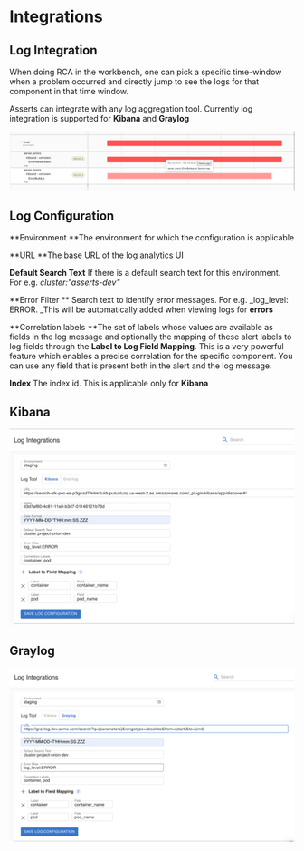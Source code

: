 # Integrations

## Log Integration

When doing RCA in the workbench, one can pick a specific time-window when a problem occurred and directly jump to see the logs for that component in that time window. &#x20;

Asserts can integrate with any log aggregation tool. Currently log integration is supported for **Kibana** and **Graylog**

![View Logs for the error timeline](<../.gitbook/assets/Screenshot 2021-10-26 at 2.04.41 PM.png>)

## Log Configuration

**Environment **The environment for which the configuration is applicable

**URL **The base URL of the log analytics UI

**Default Search Text** If there is a default search text for this environment. For e.g. _cluster:"asserts-dev"_

**Error Filter ** Search text to identify error messages. For e.g. _log\_level: ERROR. _This will be automatically added when viewing logs for **errors**

**Correlation labels **The set of labels whose values are available as fields in the log message and optionally the mapping of these alert labels to log fields through the **Label to Log Field Mapping**. This is a very powerful feature which enables a precise correlation for the specific component. You can use any field that is present both in the alert and the log message.

**Index** The index id. This is applicable only for **Kibana**

## Kibana

![](<../.gitbook/assets/Screenshot 2021-10-21 at 11.42.27 AM.png>)

## Graylog

![](<../.gitbook/assets/Screenshot 2021-10-21 at 11.44.50 AM.png>)

